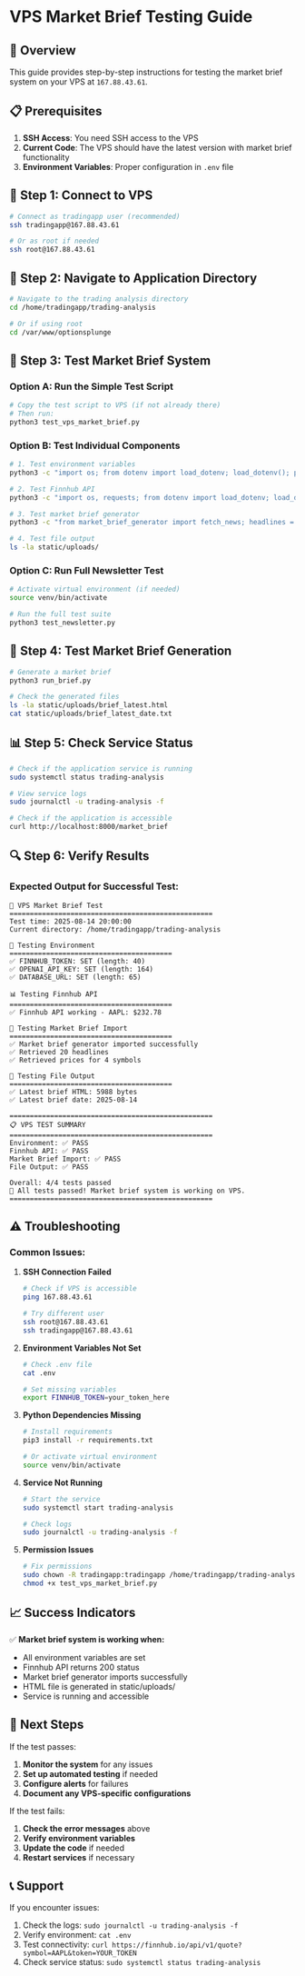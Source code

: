 # VPS Market Brief Testing Guide

## 🎯 Overview

This guide provides step-by-step instructions for testing the market brief system on your VPS at `167.88.43.61`.

## 📋 Prerequisites

1. **SSH Access**: You need SSH access to the VPS
2. **Current Code**: The VPS should have the latest version with market brief functionality
3. **Environment Variables**: Proper configuration in `.env` file

## 🔧 Step 1: Connect to VPS

```bash
# Connect as tradingapp user (recommended)
ssh tradingapp@167.88.43.61

# Or as root if needed
ssh root@167.88.43.61
```

## 📁 Step 2: Navigate to Application Directory

```bash
# Navigate to the trading analysis directory
cd /home/tradingapp/trading-analysis

# Or if using root
cd /var/www/optionsplunge
```

## 🧪 Step 3: Test Market Brief System

### Option A: Run the Simple Test Script

```bash
# Copy the test script to VPS (if not already there)
# Then run:
python3 test_vps_market_brief.py
```

### Option B: Test Individual Components

```bash
# 1. Test environment variables
python3 -c "import os; from dotenv import load_dotenv; load_dotenv(); print('FINNHUB_TOKEN:', 'SET' if os.getenv('FINNHUB_TOKEN') else 'NOT SET')"

# 2. Test Finnhub API
python3 -c "import os, requests; from dotenv import load_dotenv; load_dotenv(); token = os.getenv('FINNHUB_TOKEN'); response = requests.get('https://finnhub.io/api/v1/quote', params={'symbol': 'AAPL', 'token': token}); print('Status:', response.status_code)"

# 3. Test market brief generator
python3 -c "from market_brief_generator import fetch_news; headlines = fetch_news(); print(f'Retrieved {len(headlines)} headlines')"

# 4. Test file output
ls -la static/uploads/
```

### Option C: Run Full Newsletter Test

```bash
# Activate virtual environment (if needed)
source venv/bin/activate

# Run the full test suite
python3 test_newsletter.py
```

## 🚀 Step 4: Test Market Brief Generation

```bash
# Generate a market brief
python3 run_brief.py

# Check the generated files
ls -la static/uploads/brief_latest.html
cat static/uploads/brief_latest_date.txt
```

## 📊 Step 5: Check Service Status

```bash
# Check if the application service is running
sudo systemctl status trading-analysis

# View service logs
sudo journalctl -u trading-analysis -f

# Check if the application is accessible
curl http://localhost:8000/market_brief
```

## 🔍 Step 6: Verify Results

### Expected Output for Successful Test:

```
🚀 VPS Market Brief Test
==================================================
Test time: 2025-08-14 20:00:00
Current directory: /home/tradingapp/trading-analysis

🔧 Testing Environment
========================================
✅ FINNHUB_TOKEN: SET (length: 40)
✅ OPENAI_API_KEY: SET (length: 164)
✅ DATABASE_URL: SET (length: 65)

📊 Testing Finnhub API
========================================
✅ Finnhub API working - AAPL: $232.78

📰 Testing Market Brief Import
========================================
✅ Market brief generator imported successfully
✅ Retrieved 20 headlines
✅ Retrieved prices for 4 symbols

💾 Testing File Output
========================================
✅ Latest brief HTML: 5988 bytes
✅ Latest brief date: 2025-08-14

==================================================
📋 VPS TEST SUMMARY
==================================================
Environment: ✅ PASS
Finnhub API: ✅ PASS
Market Brief Import: ✅ PASS
File Output: ✅ PASS

Overall: 4/4 tests passed
🎉 All tests passed! Market brief system is working on VPS.
==================================================
```

## ⚠️ Troubleshooting

### Common Issues:

1. **SSH Connection Failed**
   ```bash
   # Check if VPS is accessible
   ping 167.88.43.61
   
   # Try different user
   ssh root@167.88.43.61
   ssh tradingapp@167.88.43.61
   ```

2. **Environment Variables Not Set**
   ```bash
   # Check .env file
   cat .env
   
   # Set missing variables
   export FINNHUB_TOKEN=your_token_here
   ```

3. **Python Dependencies Missing**
   ```bash
   # Install requirements
   pip3 install -r requirements.txt
   
   # Or activate virtual environment
   source venv/bin/activate
   ```

4. **Service Not Running**
   ```bash
   # Start the service
   sudo systemctl start trading-analysis
   
   # Check logs
   sudo journalctl -u trading-analysis -f
   ```

5. **Permission Issues**
   ```bash
   # Fix permissions
   sudo chown -R tradingapp:tradingapp /home/tradingapp/trading-analysis
   chmod +x test_vps_market_brief.py
   ```

## 📈 Success Indicators

✅ **Market brief system is working when:**
- All environment variables are set
- Finnhub API returns 200 status
- Market brief generator imports successfully
- HTML file is generated in static/uploads/
- Service is running and accessible

## 🔄 Next Steps

If the test passes:
1. **Monitor the system** for any issues
2. **Set up automated testing** if needed
3. **Configure alerts** for failures
4. **Document any VPS-specific configurations**

If the test fails:
1. **Check the error messages** above
2. **Verify environment variables**
3. **Update the code** if needed
4. **Restart services** if necessary

## 📞 Support

If you encounter issues:
1. Check the logs: `sudo journalctl -u trading-analysis -f`
2. Verify environment: `cat .env`
3. Test connectivity: `curl https://finnhub.io/api/v1/quote?symbol=AAPL&token=YOUR_TOKEN`
4. Check service status: `sudo systemctl status trading-analysis`
